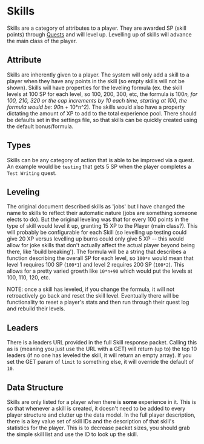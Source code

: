 # Skills

Skills are a category of attributes to a player.  They are awarded SP (skill points)
through [Quests](quests.md) and will level up.  Levelling up of skills will advance
the main class of the player.

## Attribute

Skills are inherently given to a player.  The system will only add a skill to a
player when they have any points in the skill (so empty skills will not be shown).
Skills will have properties for the leveling formula (ex. the skill levels at 100
SP for each level, so 100, 200, 300, etc, the formula is 100*n, for 100, 210, 320 or
the cap increments by 10 each time, starting at 100, the formula would be: 90*n +
10*n^2).  The skills would also have a property dictating the amount of XP to add to
the total experience pool.  There should be defaults set in the settings file, so
that skills can be quickly created using the default bonus/formula.

## Types

Skills can be any category of action that is able to be improved via a quest.  An
example would be `testing` that gets 5 SP when the player completes a `Test Writing`
quest.

## Leveling

The original document described skills as 'jobs' but I have changed the name to
skills to reflect their automatic nature (jobs are something someone elects to do).
But the original leveling was that for every 100 points in the type of skill would
level it up, granting 15 XP to the Player (main class?).  This will probably be
configurable for each Skill (so levelling up testing could give 20 XP versus
levelling up burns could only give 5 XP -- this would allow for joke skills that
don't actually affect the actual player beyond being there, like 'build breaking').
The formula will be a string that describes a function describing the overall SP for
each level, so `100*n` would mean that level 1 requires 100 SP (`100*1`) and level
2 requires 200 SP (`100*2`).  This allows for a pretty varied growth like 
`10*n+90` which would put the levels at 100, 110, 120, etc.

NOTE: once a skill has leveled, if you change the formula, it will not retroactively
go back and reset the skill level.  Eventually there will be functionality to reset
a player's stats and then run through their quest log and rebuild their levels.

## Leaders

There is a leaders URL provided in the full Skill response packet.  Calling this
as is (meaning you just use the URL with a GET) will return (up to) the top 10
leaders (if no one has leveled the skill, it will return an empty array).  If you
set the GET param of `limit` to something else, it will override the default of 
`10`.

## Data Structure

Skills are only listed for a player when there is **some** experience in it.  This
is so that whenever a skill is created, it doesn't need to be added to every player
structure and clutter up the data model.  In the full player description, there
is a key value set of skill IDs and the description of that skill's statistics for
the player.  This is to decrease packet sizes, you should grab the simple skill list
and use the ID to look up the skill.
